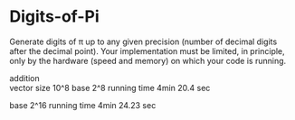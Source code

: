 # Digits-of-Pi
Generate digits of π up to any given precision (number of decimal digits after the decimal point). Your implementation must be limited, in principle, only by the hardware (speed and memory) on which your code is running.

addition    
vector size 10^8
base 2^8
running time 4min 20.4 sec

base 2^16
running time 4min 24.23 sec